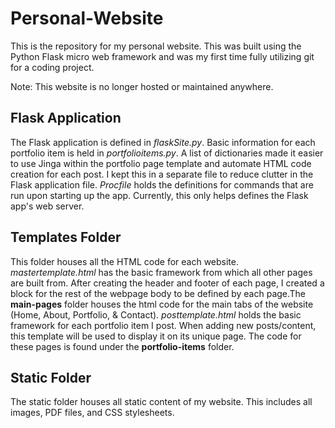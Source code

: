 # Personal-Website
This is the repository for my personal website. This was built using the Python Flask micro web framework 
and was my first time fully utilizing git for a coding project.

Note: This website is no longer hosted or maintained anywhere.

## Flask Application
The Flask application is defined in *flaskSite.py*. Basic information for each portfolio item is held in *portfolioitems.py*. 
A list of dictionaries made it easier to use Jinga within the portfolio page template and automate HTML code creation for each post.
I kept this in a separate file to reduce clutter in the Flask application file.
*Procfile* holds the definitions for commands that are run upon starting up the app. Currently, this only helps defines the Flask app's web server.


## Templates Folder
This folder houses all the HTML code for each website. *mastertemplate.html* has the basic framework from which all other pages are built from. After creating 
the header and footer of each page, I created a block for the rest of the webpage body to be defined by each page.The **main-pages** folder
houses the html code for the main tabs of the website (Home, About, Portfolio, & Contact). 
*posttemplate.html* holds the basic framework for each portfolio item I post. When adding new posts/content, this template will be used to display it on its unique page.
The code for these pages is found under the **portfolio-items** folder.

## Static Folder
The static folder houses all static content of my website. This includes all images, PDF files, and CSS stylesheets.  
